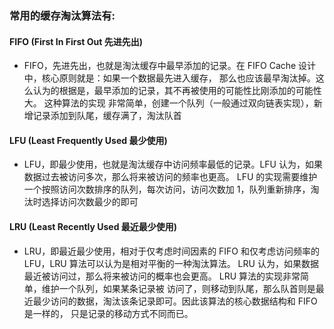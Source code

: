 ### 常用的缓存淘汰算法有:
#### FIFO (First In First Out 先进先出)
- FIFO，先进先出，也就是淘汰缓存中最早添加的记录。在 FIFO Cache 设计中，核心原则就是：如果一个数据最先进入缓存，
那么也应该最早淘汰掉。这么认为的根据是，最早添加的记录，其不再被使用的可能性比刚添加的可能性大。 这种算法的实现
非常简单，创建一个队列（一般通过双向链表实现），新增记录添加到队尾，缓存满了，淘汰队首

#### LFU (Least Frequently Used 最少使用)
- LFU，即最少使用，也就是淘汰缓存中访问频率最低的记录。LFU 认为，如果数据过去被访问多次，那么将来被访问的频率也更高。
LFU 的实现需要维护一个按照访问次数排序的队列，每次访问，访问次数加 1，队列重新排序，淘汰时选择访问次数最少的即可

#### LRU (Least Recently Used 最近最少使用) 
- LRU，即最近最少使用，相对于仅考虑时间因素的 FIFO 和仅考虑访问频率的 LFU，LRU 算法可以认为是相对平衡的一种淘汰算法。
LRU 认为，如果数据最近被访问过，那么将来被访问的概率也会更高。 LRU 算法的实现非常简单，维护一个队列，如果某条记录被
访问了，则移动到队尾，那么队首则是最近最少访问的数据，淘汰该条记录即可。因此该算法的核心数据结构和 FIFO 是一样的，
只是记录的移动方式不同而已。